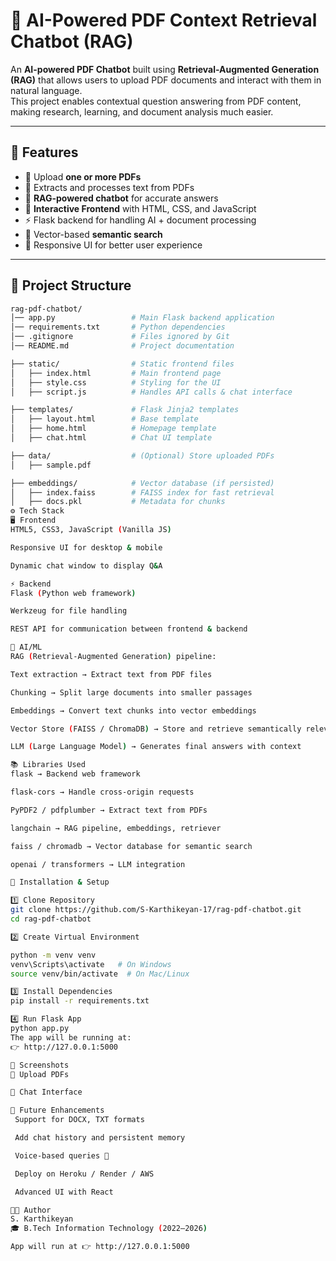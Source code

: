 # 📘 AI-Powered PDF Context Retrieval Chatbot (RAG)

An **AI-powered PDF Chatbot** built using **Retrieval-Augmented Generation (RAG)** that allows users to upload PDF documents and interact with them in natural language.  
This project enables contextual question answering from PDF content, making research, learning, and document analysis much easier.

---

## 🚀 Features

- 📂 Upload **one or more PDFs**  
- 🔎 Extracts and processes text from PDFs  
- 🤖 **RAG-powered chatbot** for accurate answers  
- 🎨 **Interactive Frontend** with HTML, CSS, and JavaScript  
- ⚡ Flask backend for handling AI + document processing  
- 📌 Vector-based **semantic search**  
- 📱 Responsive UI for better user experience  

---

## 📂 Project Structure

```bash
rag-pdf-chatbot/
│── app.py                 # Main Flask backend application
│── requirements.txt       # Python dependencies
│── .gitignore             # Files ignored by Git
│── README.md              # Project documentation

├── static/                # Static frontend files
│   ├── index.html         # Main frontend page
│   ├── style.css          # Styling for the UI
│   ├── script.js          # Handles API calls & chat interface

├── templates/             # Flask Jinja2 templates
│   ├── layout.html        # Base template
│   ├── home.html          # Homepage template
│   ├── chat.html          # Chat UI template

├── data/                  # (Optional) Store uploaded PDFs
│   ├── sample.pdf

├── embeddings/            # Vector database (if persisted)
│   ├── index.faiss        # FAISS index for fast retrieval
│   ├── docs.pkl           # Metadata for chunks
⚙️ Tech Stack
🖥️ Frontend
HTML5, CSS3, JavaScript (Vanilla JS)

Responsive UI for desktop & mobile

Dynamic chat window to display Q&A

⚡ Backend
Flask (Python web framework)

Werkzeug for file handling

REST API for communication between frontend & backend

🧠 AI/ML
RAG (Retrieval-Augmented Generation) pipeline:

Text extraction → Extract text from PDF files

Chunking → Split large documents into smaller passages

Embeddings → Convert text chunks into vector embeddings

Vector Store (FAISS / ChromaDB) → Store and retrieve semantically relevant chunks

LLM (Large Language Model) → Generates final answers with context

📚 Libraries Used
flask → Backend web framework

flask-cors → Handle cross-origin requests

PyPDF2 / pdfplumber → Extract text from PDFs

langchain → RAG pipeline, embeddings, retriever

faiss / chromadb → Vector database for semantic search

openai / transformers → LLM integration

🔧 Installation & Setup

1️⃣ Clone Repository
git clone https://github.com/S-Karthikeyan-17/rag-pdf-chatbot.git
cd rag-pdf-chatbot

2️⃣ Create Virtual Environment

python -m venv venv
venv\Scripts\activate   # On Windows
source venv/bin/activate  # On Mac/Linux

3️⃣ Install Dependencies
pip install -r requirements.txt

4️⃣ Run Flask App
python app.py
The app will be running at:
👉 http://127.0.0.1:5000

📸 Screenshots
🔹 Upload PDFs

🔹 Chat Interface

🌟 Future Enhancements
 Support for DOCX, TXT formats

 Add chat history and persistent memory

 Voice-based queries 🎤

 Deploy on Heroku / Render / AWS

 Advanced UI with React

👨‍💻 Author
S. Karthikeyan
🎓 B.Tech Information Technology (2022–2026)

App will run at 👉 http://127.0.0.1:5000




